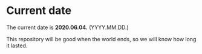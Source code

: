 # Current date

The current date is **2020.06.04.** (YYYY.MM.DD.)

This repository will be good when the world ends, so we will know how long it lasted.